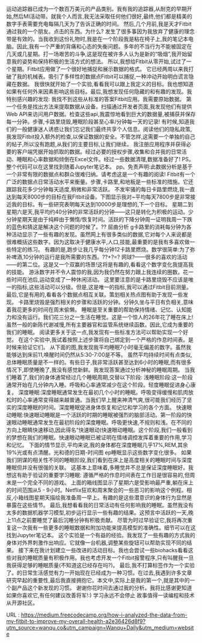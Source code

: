 运动追踪器已成为一个数百万美元的产品类别。我有我的追踪器,从耐克的早期开始,然后MI活动带。就我个人而言,我无法采取任何他们很好,最终,他们都是精美的数字手表需要充电每隔几天为了告诉正确的时间。 
 然后,几个月前,我是天才Fitbit通过我的一个朋友。点击的东西。为什么? 
 发生了很多事因为我放弃了健康的理念带是有效的。当我收到这份礼物时,我是在一个阶段我是粘在椅子上,我的笔记本电脑。因此,我有一个严重的背痛和心态的失衡问题。多年的不当行为不能被固定在几天或几星期。打一场艰苦的斗争,这是现在被许多人认为是新的“吸烟”,我开始留意我的姿势和保持积极的生活方式的想法。 
 所以,我想给Fitbit从零开始,试过了一个星期。Fitbit应用做了一个很好地捕捉和展示数据的格式。 
 它已经两周以来我打破了我的机械表。吸引了多样性的数据点Fitbit可以捕捉,一种冲动开始明白谎言隐藏在数据。 
 我很快就开始了一个实验,看看我可以跟上我定义的目标。我也想知道如果有任何外来因素影响这些目标。最后,我想发现任何隐藏的和有趣的发现。我特别感兴趣的发现: 
 我找不到这些从标准的答案Fitbit应用。我需要原始数据。 
 第一个任务是找出方法来提取数据从设备。扫描通过开发者页面,我发现他们有提供Web API来访问用户数据。检查这些api,我震惊地看到巨大的数据量,被捕获并保存每一分钟。步骤,卡路里烧毁,睡眠阶段甚至心率/分钟每一天的记录! 
 有时候,知道我们的一般健康迷人诱惑让我们忘记我们最终共享个人信息。阅读他们的隐私政策,我发现Fitbit投入额外的检查,以保证数据的安全。不管怎样,这需要一个单独的自己的帖子,所以没有跑题,从我们的主要目标,让我们继续。 
 我注册应用程序并获得必要的客户端凭据开始抓取的数据。经过必要的授权步骤,收集和合并我的日常活动、睡眠和心率数据和倾倒在Excel文件。经过一些数据清理,数据准备好了! 
 PS。整个代码可以在这里找到随着Jupyter笔记本。 
 pp。免责声明:此数据分析是基于一个非常有限的数据点和群众很难归纳。请考虑这是一个有趣的阅读! 
 Fitbit有一个广泛的数据点日常活动水平来衡量。步骤,卡路里,和地板是一些标准的措施。它还跟踪我花多少分钟每天适度,稍微和非常活跃。 
 不发牢骚的每日卡路里燃烧,我一直达到每天8000步的目标在我Fitbit设备。下图显示我对~平均每天7800步是非常接近我的目标。有一些研究表明每天达到10000步是理想的,下一个目标。 
 星期二到星期六是天,我平均约40分钟的非常活跃的分钟——这只是转化为积极的运动。少分钟星期天是由于纯粹由于懒惰/恢复时间。活跃的下降分钟周一证明我周一下跌的蓝色和猜这是解决这个问题的时候了。?? 
 屈曲分析 
 g卡路里的消耗每分钟为各种活动显示了一些有趣的发现。虽然网上有很多类似的数据,它对每个人来说都是很难概括这些数字。因为这取决于健康水平,人口,技能,最重要的是我有多喜欢做一些特定的练习。 
 有趣的是,跑步让我几乎每分钟12卡路里燃烧。数学很简单:为了弥补啤酒,10分钟的运行是我所需要的东西。??‍+?=? 
 网球?——很多的喜欢的活动——的第二位。这是又一个双赢的场景!这将是有趣的,看看这个数字变化我提高我的技能。 
 游泳数字并不令人震惊的我,因为我仍然在努力跟上我连续的圈数。花一些时间在池后,运动变成了一种休闲活动。 
 这里要注意的是卡路里烧毁不应该是唯一的指标,这些活动可以分级。但是,这是唯一的指标,我可以通过Fitbit目前测量。 
 最后,它是有用的,看看各个数据点相互关联。策划相关热点图有助于发现一些发现。 
 卡路里烧毁是强烈相关的步骤和活跃的分钟。分钟久坐与平日有负相关,意味着我花更多的时间在周末偷懒。 
 睡眠是至关重要的帮助保持情绪、记忆、认知能力和没有运行。我们花三分之一生活在睡觉。这是一个惊人的26年花了睡在床上!虽然一般的新陈代谢减慢,所有主要器官和监管系统继续函数。因此,它成为重要的我们的睡眠。 
 阅读更多关于这一点,我发现有一些标准方法可以帮助实现一个好觉。 
 在这个实验中,我试着按照上述步骤将自己绑定到一个严格的作息时间表。是时候来验证它们。 
 从下面的图,我发现我平均睡眠7小时毫无偏差的数字。虽然我能够达到床前11,唤醒时间仍然从5:30-7:00是不等。 
 虽然平均持续时间有点类似,总体睡眠质量是不一样的。有些日子,我非常活跃甚至达到6小时的睡眠,而有很多情况下,即使睡晚了,我没有感觉新鲜。我发现答案通过分析神秘的睡眠周期。 
 当我们睡着了,我们的身体通常经过几个睡眠周期,交替以下阶段: 
 浅睡眠阶段:这一阶段通常开始在几分钟内入睡。呼吸和心率通常减少在这个阶段。轻度睡眠促进身心康复。 
 深度睡眠:深度睡眠通常发生在最初几个小时的睡眠。呼吸变得缓慢和肌肉放松时的心率通常变得越来越普通。当我们早上醒来神清气爽,很可能我们经历了坚实的深度睡眠的时间。深度睡眠促进身体恢复和记忆和学习的各个方面。 
 快速眼动睡眠:快速眼动睡眠是一个活跃的时期的睡眠被强烈的脑部活动。第一阶段的快速眼动睡眠通常发生在最初阶段的深度睡眠。呼吸更快速,不规则和浅。在不同的方向上眼睛快速移动,因此得名“快速眼动(快速眼动睡眠。这个阶段,我们一般看到的梦想在我们的睡眠。快速眼动睡眠已被证明在情绪调控发挥着重要的作用,学习和记忆。 
 下面的情节显示,平均来说,我的身体都在深度睡眠几乎17%,REM,其余19%光或有点清醒。光和德的日期-时间图 
 ep睡眠显示这些数字变化很多。 
 如果我们阴谋的相关性不同的睡眠阶段,我们看到在床上是高度相关的睡眠时间与深度睡眠但并没有很强的关联。 
 这基本上意味着,多睡觉并不总是保证深度睡眠好。我想这有助于验证的重要学习睡眠: 
 遵循严格的作息时间表在工作日是很容易的,但周末是一个完全不同的游戏。 
 上面的箱线图显示了星期六是受影响最严重,躺在床上的时间范围从5 - 9小时。Netflix狂欢和周末聚会的一些恶习的影响这个例程。相反,小箱线图星期天描绘我准备周一早上。有趣的是这些潜意识的身体行为显然是暴露在这些情节。 
 最后,我想看看我的日常活动有任何影响我的睡眠。虽然我没有太多的数据机器学习模型,初步运行显示一些有趣的结果。这预言中活跃的一天,晚上11点之前要睡觉了最后沉睡分钟有积极贡献。 
 尽管为时过早验证它,我将再次重复这一次我有一些更多的睡眠数据和附加功能来提高模型的准确性。细节可以在这找到Jupyter笔记本。 
 这个实验是一个有益的经验。我发现了一些有趣的方式我的身体对外界刺激作出响应。它就像一台机器,调整某些旋钮可以帮助实现不同的结果。 
 接下来在我计划建立一些改进的活动目标。我也会尝试一些biohacks看看这些对我的睡眠质量有积极作用。我也考虑开发一个Fitbit报警程序,只有叫醒我一旦我获得足够的睡眠质量(不知道这已经存在吗?)。 
 最后,我不打算标签作为一个实验了。的日常生活感觉有力一开始现在已经成为一种习惯。在过去,我遇到许多文章研究早起的重要性,最后我直接拥抱它。本文中,实际上是我的第一个,就是其中的一个副产品这个新发现的习惯。 
 谢谢你花时间去通过我的分析。我将比感谢更知道如果你喜欢它,有任何建议改善将军!:) 
 学习永远不会停止 
 故事值得一读编程和技术从开源社区。 
  
   
  URL : https://medium.freecodecamp.org/how-i-analyzed-the-data-from-my-fitbit-to-improve-my-overall-health-a2e36426d8f9?utm_source=wanqu.co&utm_campaign=Wanqu+Daily&utm_medium=website